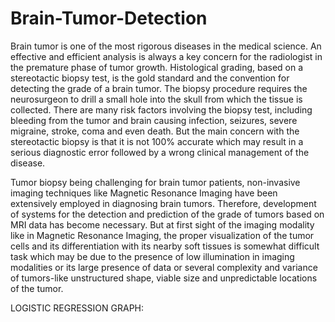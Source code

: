 # Brain-Tumor-Detection
Brain tumor is one of the most rigorous diseases in the medical science. An effective and efficient analysis is always a key concern for the radiologist in
the premature phase of tumor growth. Histological grading, based on a stereotactic biopsy test, is the gold standard and the convention for 
detecting the grade of a brain tumor. The biopsy procedure requires the neurosurgeon to drill a small hole into the skull from which the tissue is collected.
There are many risk factors involving the biopsy test, including bleeding from the tumor and brain causing infection, seizures, severe migraine, stroke, 
coma and even death. But the main concern with the stereotactic biopsy is that it is not 100% accurate which may result in a serious diagnostic error followed
by a wrong clinical management of the disease. 

Tumor biopsy being challenging for brain tumor patients, non-invasive imaging techniques like Magnetic Resonance Imaging have been extensively employed in
diagnosing brain tumors. Therefore, development of systems for the detection and prediction of the grade of tumors based on MRI data has become necessary. But
at first sight of the imaging modality like in Magnetic Resonance Imaging, the proper visualization of the tumor cells and its differentiation with its nearby
soft tissues is somewhat difficult task which may be due to the presence of low illumination in imaging modalities or its large presence of data or several
complexity and variance of tumors-like unstructured shape, viable size and unpredictable locations of the tumor.

LOGISTIC REGRESSION GRAPH:
